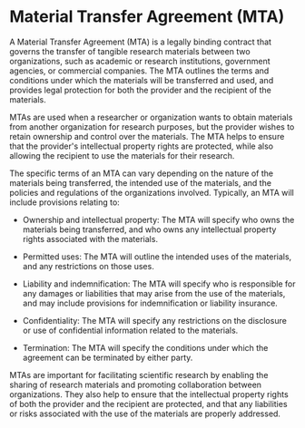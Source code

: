 # Material Transfer Agreement (MTA)

A Material Transfer Agreement (MTA) is a legally binding contract that governs the transfer of tangible research materials between two organizations, such as academic or research institutions, government agencies, or commercial companies. The MTA outlines the terms and conditions under which the materials will be transferred and used, and provides legal protection for both the provider and the recipient of the materials.

MTAs are used when a researcher or organization wants to obtain materials from another organization for research purposes, but the provider wishes to retain ownership and control over the materials. The MTA helps to ensure that the provider's intellectual property rights are protected, while also allowing the recipient to use the materials for their research.

The specific terms of an MTA can vary depending on the nature of the materials being transferred, the intended use of the materials, and the policies and regulations of the organizations involved. Typically, an MTA will include provisions relating to:

* Ownership and intellectual property: The MTA will specify who owns the materials being transferred, and who owns any intellectual property rights associated with the materials.

* Permitted uses: The MTA will outline the intended uses of the materials, and any restrictions on those uses.

* Liability and indemnification: The MTA will specify who is responsible for any damages or liabilities that may arise from the use of the materials, and may include provisions for indemnification or liability insurance.

* Confidentiality: The MTA will specify any restrictions on the disclosure or use of confidential information related to the materials.

* Termination: The MTA will specify the conditions under which the agreement can be terminated by either party.

MTAs are important for facilitating scientific research by enabling the sharing of research materials and promoting collaboration between organizations. They also help to ensure that the intellectual property rights of both the provider and the recipient are protected, and that any liabilities or risks associated with the use of the materials are properly addressed.
